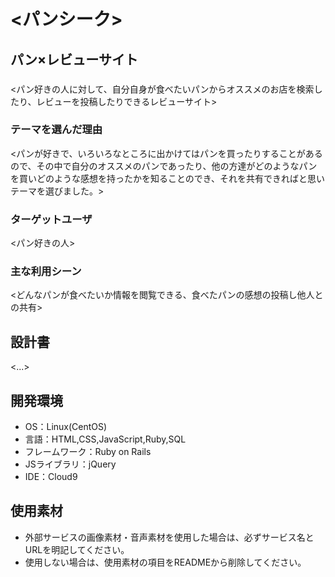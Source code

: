 # <パンシーク>

## パン×レビューサイト
###
<パン好きの人に対して、自分自身が食べたいパンからオススメのお店を検索したり、レビューを投稿したりできるレビューサイト>

### テーマを選んだ理由
<パンが好きで、いろいろなところに出かけてはパンを買ったりすることがあるので、その中で自分のオススメのパンであったり、他の方達がどのようなパンを買いどのような感想を持ったかを知ることのでき、それを共有できればと思いテーマを選びました。>

### ターゲットユーザ
<パン好きの人>

### 主な利用シーン
<どんなパンが食べたいか情報を閲覧できる、食べたパンの感想の投稿し他人との共有>

## 設計書
<...>

## 開発環境
- OS：Linux(CentOS)
- 言語：HTML,CSS,JavaScript,Ruby,SQL
- フレームワーク：Ruby on Rails
- JSライブラリ：jQuery
- IDE：Cloud9

## 使用素材
- 外部サービスの画像素材・音声素材を使用した場合は、必ずサービス名とURLを明記してください。
- 使用しない場合は、使用素材の項目をREADMEから削除してください。
